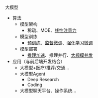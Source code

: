 大模型

- 算法
	- 模型架构
		- 稀疏、MOE、[线性注意力](https://github.com/fla-org/flash-linear-attention)
	- 模型训练
		- [预训练](https://github.com/karpathy/nanoGPT)、[监督微调](https://github.com/hiyouga/LLaMA-Factory)、[强化学习微调](https://github.com/volcengine/verl)
	- 模型部署
		- [推理加速](https://github.com/Dao-AILab/flash-attention)、推理并行、[大规模并发](https://github.com/ray-project/ray)
- 应用（与前后端开发结合）
	- 大模型+医疗/推荐/交通...
	- 大模型Agent
		- Deep Research
		- Coding
	- 大模型聊天平台、操作系统...

